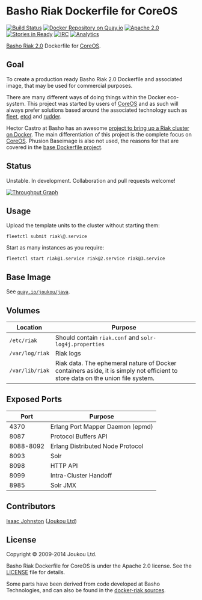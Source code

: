 Basho Riak Dockerfile for CoreOS 
================================
[![Build Status](https://circleci.com/gh/joukou/joukou-docker-riak/tree/develop.png?circle-token=992aeaf31e42912f39b24dddfa3e8f54ae1c9fbe)](https://circleci.com/gh/joukou/joukou-docker-riak/tree/develop) [![Docker Repository on Quay.io](https://quay.io/repository/joukou/riak/status?token=7d2526bc-fd95-49a4-9caf-91ae6400382c "Docker Repository on Quay.io")](https://quay.io/repository/joukou/riak) [![Apache 2.0](http://img.shields.io/badge/License-apache%202.0-brightgreen.svg)](#license) [![Stories in Ready](https://badge.waffle.io/joukou/joukou-docker-riak.png?label=ready&title=Ready)](http://waffle.io/joukou/joukou-docker-riak) [![IRC](http://img.shields.io/badge/IRC-%23joukou-blue.svg)](irc://irc.freenode.org:6667/#joukou) [![Analytics](https://ga-beacon.appspot.com/UA-41911221-2/joukou-docker-riak/readme)](https://github.com/igrigorik/ga-beacon)

[Basho Riak 2.0](http://docs.basho.com/riak/2.0.0/) Dockerfile for
[CoreOS](https://coreos.com/).

## Goal

To create a production ready Basho Riak 2.0 Dockerfile and associated image,
that may be used for commercial purposes.

There are many different ways of doing things within the Docker eco-system. This
project was started by users of [CoreOS](https://coreos.com) and as such will
always prefer solutions based around the associated technology such as
[fleet](https://github.com/coreos/fleet), [etcd](https://github.com/coreos/etcd)
and [rudder](https://coreos.com/blog/introducing-rudder/).

Hector Castro at Basho has an awesome [project to bring up a Riak cluster on Docker](https://github.com/hectcastro/docker-riak).
The main differentiation of this project is the complete focus on
[CoreOS](https://coreos.com). Phusion Baseimage is also not used, the reasons
for that are covered in the
[base Dockerfile project](https://github.com/joukou/joukou-docker-base).

## Status

Unstable. In development. Collaboration and pull requests welcome!

[![Throughput Graph](https://graphs.waffle.io/joukou/joukou-docker-riak/throughput.svg)](https://waffle.io/joukou/joukou-docker-riak/metrics)

## Usage

Upload the template units to the cluster without starting them:

`fleetctl submit riak\@.service`

Start as many instances as you require:

`fleetctl start riak@1.service riak@2.service riak@3.service`

## Base Image

See [`quay.io/joukou/java`](https://github.com/joukou/joukou-docker-java).

## Volumes

| Location | Purpose |
| -------- | ------- |
| `/etc/riak` | Should contain `riak.conf` and `solr-log4j.properties` |
| `/var/log/riak` | Riak logs |
| `/var/lib/riak` | Riak data. The ephemeral nature of Docker containers aside, it is simply not efficient to store data on the union file system. |

## Exposed Ports

| Port      | Purpose                               |
| --------- | ------------------------------------- |
| 4370      | Erlang Port Mapper Daemon (epmd)      |
| 8087      | Protocol Buffers API                  |
| 8088-8092 | Erlang Distributed Node Protocol      |
| 8093      | Solr                                  |
| 8098      | HTTP API                              |
| 8099      | Intra-Cluster Handoff                 |
| 8985      | Solr JMX                              |

## Contributors

[Isaac Johnston](https://github.com/superstructor) ([Joukou Ltd](https://joukou.com))

## License

Copyright &copy; 2009-2014 Joukou Ltd.

Basho Riak Dockerfile for CoreOS is under the Apache 2.0 license. See the
[LICENSE](LICENSE) file for details.

Some parts have been derived from code developed at Basho Technologies, and can
also be found in the [docker-riak sources](https://github.com/hectcastro/docker-riak).
